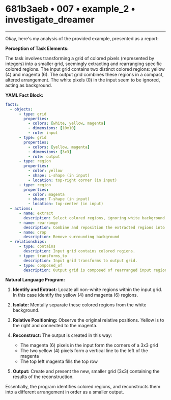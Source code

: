 # 681b3aeb • 007 • example_2 • investigate_dreamer

---
Okay, here's my analysis of the provided example, presented as a report:

**Perception of Task Elements:**

The task involves transforming a grid of colored pixels (represented by integers) into a smaller grid, seemingly extracting and rearranging specific colored regions. The input grid contains two distinct colored regions: yellow (4) and magenta (6). The output grid combines these regions in a compact, altered arrangement. The white pixels (0) in the input seem to be ignored, acting as background.

**YAML Fact Block:**



```yaml
facts:
  - objects:
      - type: grid
        properties:
          - colors: [white, yellow, magenta]
          - dimensions: [10x10]
          - role: input
      - type: grid
        properties:
          - colors: [yellow, magenta]
          - dimensions: [3x3]
          - role: output
      - type: region
        properties:
          - color: yellow
          - shape: L-shape (in input)
          - location: top-right corner (in input)
      - type: region
        properties:
          - color: magenta
          - shape: T-shape (in input)
          - location: top-center (in input)
  - actions:
      - name: extract
        description: Select colored regions, ignoring white background.
      - name: rearrange
        description: Combine and reposition the extracted regions into a new grid.
      - name: crop
        description: Remove surrounding background
  - relationships:
      - type: contains
        description: Input grid contains colored regions.
      - type: transforms_to
        description: Input grid transforms to output grid.
      - type: composed_of
        description: Output grid is composed of rearranged input regions.

```



**Natural Language Program:**

1.  **Identify and Extract:** Locate all non-white regions within the input grid. In this case identify the yellow (4) and magenta (6) regions.
2.  **Isolate:** Mentally separate these colored regions from the white background.
3.  **Relative Positioning:** Observe the original relative positions. Yellow is to the right and connected to the magenta.
4. **Reconstruct:** The output is created in this way:
    - The magenta (6) pixels in the input form the corners of a 3x3 grid
    - The two yellow (4) pixels form a vertical line to the left of the magenta
    - The top left magenta fills the top row

5. **Output:** Create and present the new, smaller grid (3x3) containing the results of the reconstruction.

Essentially, the program identifies colored regions, and reconstructs them into a different arrangement in order as a smaller output.

